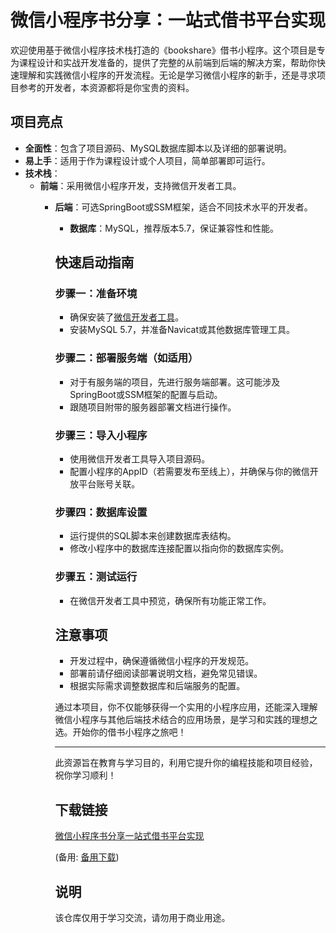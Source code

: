 # 微信小程序书分享：一站式借书平台实现

欢迎使用基于微信小程序技术栈打造的《bookshare》借书小程序。这个项目是专为课程设计和实战开发准备的，提供了完整的从前端到后端的解决方案，帮助你快速理解和实践微信小程序的开发流程。无论是学习微信小程序的新手，还是寻求项目参考的开发者，本资源都将是你宝贵的资料。

## 项目亮点

- **全面性**：包含了项目源码、MySQL数据库脚本以及详细的部署说明。
- **易上手**：适用于作为课程设计或个人项目，简单部署即可运行。
- **技术栈**：
  - **前端**：采用微信小程序开发，支持微信开发者工具。
    - **后端**：可选SpringBoot或SSM框架，适合不同技术水平的开发者。
      - **数据库**：MySQL，推荐版本5.7，保证兼容性和性能。

      ## 快速启动指南

      ### 步骤一：准备环境
      - 确保安装了[微信开发者工具](https://developers.weixin.qq.com/miniprogram/dev/devtools/download.html)。
      - 安装MySQL 5.7，并准备Navicat或其他数据库管理工具。

      ### 步骤二：部署服务端（如适用）
      - 对于有服务端的项目，先进行服务端部署。这可能涉及SpringBoot或SSM框架的配置与启动。
      - 跟随项目附带的服务器部署文档进行操作。

      ### 步骤三：导入小程序
      - 使用微信开发者工具导入项目源码。
      - 配置小程序的AppID（若需要发布至线上），并确保与你的微信开放平台账号关联。

      ### 步骤四：数据库设置
      - 运行提供的SQL脚本来创建数据库表结构。
      - 修改小程序中的数据库连接配置以指向你的数据库实例。

      ### 步骤五：测试运行
      - 在微信开发者工具中预览，确保所有功能正常工作。

      ## 注意事项

      - 开发过程中，确保遵循微信小程序的开发规范。
      - 部署前请仔细阅读部署说明文档，避免常见错误。
      - 根据实际需求调整数据库和后端服务的配置。

      通过本项目，你不仅能够获得一个实用的小程序应用，还能深入理解微信小程序与其他后端技术结合的应用场景，是学习和实践的理想之选。开始你的借书小程序之旅吧！

      ---

      此资源旨在教育与学习目的，利用它提升你的编程技能和项目经验，祝你学习顺利！

      ## 下载链接
      [微信小程序书分享一站式借书平台实现](https://pan.quark.cn/s/a5d2a361150f) 

      (备用: [备用下载](https://pan.baidu.com/s/1DayZ6Ku2O5hqcQVKfWgJYg?pwd=1234))

      ## 说明

      该仓库仅用于学习交流，请勿用于商业用途。
